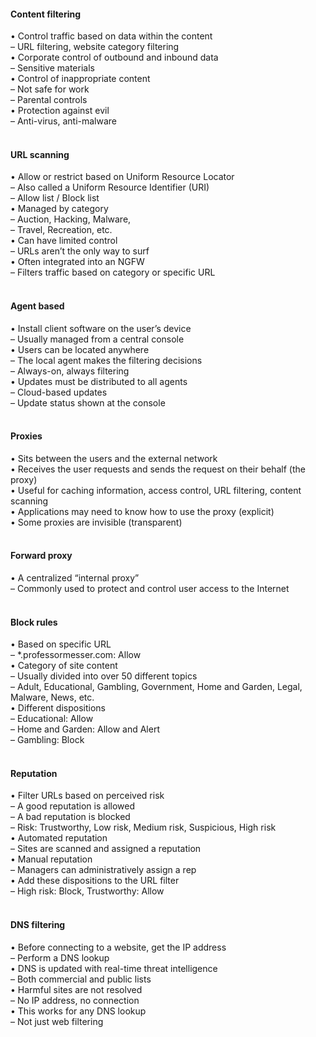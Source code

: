 ####  Content filtering  

• Control traffic based on data within the content  
– URL filtering, website category filtering  
• Corporate control of outbound and inbound data  
– Sensitive materials  
• Control of inappropriate content  
– Not safe for work  
– Parental controls  
• Protection against evil  
– Anti-virus, anti-malware  
<br>


####  URL scanning  

• Allow or restrict based on Uniform Resource Locator  
– Also called a Uniform Resource Identifier (URI)  
– Allow list / Block list  
• Managed by category  
– Auction, Hacking, Malware,  
– Travel, Recreation, etc.  
• Can have limited control  
– URLs aren’t the only way to surf  
• Often integrated into an NGFW  
– Filters traffic based on category or specific URL  
<br>


####  Agent based  

• Install client software on the user’s device  
– Usually managed from a central console  
• Users can be located anywhere  
– The local agent makes the filtering decisions  
– Always-on, always filtering  
• Updates must be distributed to all agents  
– Cloud-based updates  
– Update status shown at the console  
<br>


####  Proxies  

• Sits between the users and the external network  
• Receives the user requests and sends the request on their behalf (the proxy)  
• Useful for caching information, access control, URL filtering, content scanning  
• Applications may need to know how to use the proxy (explicit)  
• Some proxies are invisible (transparent)  
<br>


####  Forward proxy  

• A centralized “internal proxy”  
– Commonly used to protect and control user access to the Internet  
<br>


####  Block rules  

• Based on specific URL  
– *.professormesser.com: Allow  
• Category of site content  
– Usually divided into over 50 different topics  
– Adult, Educational, Gambling, Government, Home and Garden, Legal, Malware, News, etc.  
• Different dispositions  
– Educational: Allow  
– Home and Garden: Allow and Alert  
– Gambling: Block  
<br>


####  Reputation  

• Filter URLs based on perceived risk  
– A good reputation is allowed  
– A bad reputation is blocked  
– Risk: Trustworthy, Low risk, Medium risk, Suspicious, High risk  
• Automated reputation  
– Sites are scanned and assigned a reputation  
• Manual reputation  
– Managers can administratively assign a rep  
• Add these dispositions to the URL filter  
– High risk: Block, Trustworthy: Allow  
<br>


####  DNS filtering  

• Before connecting to a website, get the IP address  
– Perform a DNS lookup  
• DNS is updated with real-time threat intelligence  
– Both commercial and public lists  
• Harmful sites are not resolved  
– No IP address, no connection  
• This works for any DNS lookup  
– Not just web filtering
